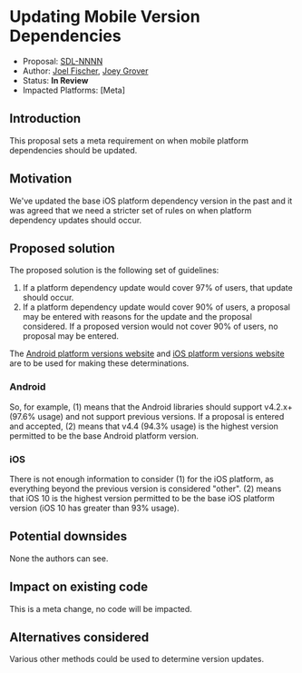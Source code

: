 # Updating Mobile Version Dependencies

* Proposal: [SDL-NNNN](nnnn-updating-mobile-version-dependencies.md)
* Author: [Joel Fischer](https://github.com/joeljfischer), [Joey Grover](https://github.com/joeygrover)
* Status: **In Review**
* Impacted Platforms: [Meta]

## Introduction

This proposal sets a meta requirement on when mobile platform dependencies should be updated.

## Motivation

We've updated the base iOS platform dependency version in the past and it was agreed that we need a stricter set of rules on when platform dependency updates should occur.

## Proposed solution

The proposed solution is the following set of guidelines:

1. If a platform dependency update would cover 97% of users, that update should occur.
2. If a platform dependency update would cover 90% of users, a proposal may be entered with reasons for the update and the proposal considered. If a proposed version would not cover 90% of users, no proposal may be entered.

The [Android platform versions website](https://developer.android.com/about/dashboards/index.html) and [iOS platform versions website](https://developer.apple.com/support/app-store/) are to be used for making these determinations.

### Android
So, for example, (1) means that the Android libraries should support v4.2.x+ (97.6% usage) and not support previous versions. If a proposal is entered and accepted, (2) means that v4.4 (94.3% usage) is the highest version permitted to be the base Android platform version.

### iOS
There is not enough information to consider (1) for the iOS platform, as everything beyond the previous version is considered "other". (2) means that iOS 10 is the highest version permitted to be the base iOS platform version (iOS 10 has greater than 93% usage).

## Potential downsides

None the authors can see.

## Impact on existing code

This is a meta change, no code will be impacted.

## Alternatives considered

Various other methods could be used to determine version updates.
